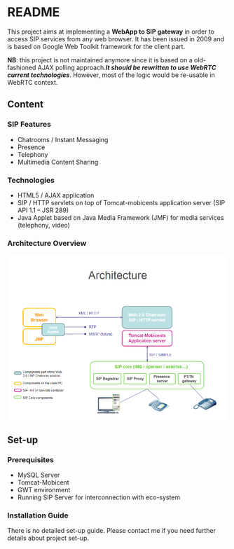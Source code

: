 # README #

This project aims at implementing a **WebApp to SIP gateway** in order to
access SIP services from any web browser. It has been issued in 2009 and is based on Google Web Toolkit framework for the client part. 

**NB**: this project is not maintained anymore since it is based on a old-fashioned AJAX polling approach.***It should be rewritten to use WebRTC current technologies***. However, most of the logic would be re-usable in WebRTC context.

## Content ##

### SIP Features ###

* Chatrooms / Instant Messaging
* Presence
* Telephony
* Multimedia Content Sharing

### Technologies ###

* HTML5 / AJAX application
* SIP / HTTP servlets on top of Tomcat-mobicents application server
(SIP API 1.1 – JSR 289)
* Java Applet based on Java Media Framework (JMF) for media
services (telephony, video)

### Architecture Overview ###
![Architecture](https://github.com/bbouffaut/ajax-to-sip-gateway/blob/master/Docs/ajax-2-sip-gateway-presentation.png)

## Set-up ##

### Prerequisites ###

* MySQL Server
* Tomcat-Mobicent
* GWT environment
* Running SIP Server for interconnection with eco-system

### Installation Guide ###

There is no detailed set-up guide. Please contact me if you need further details about project set-up.